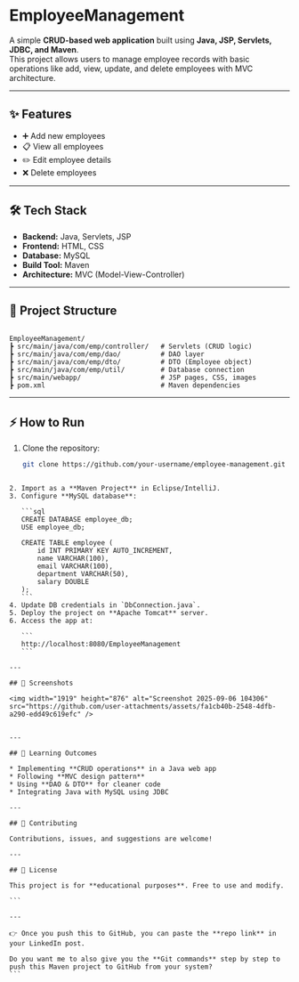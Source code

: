# EmployeeManagement

A simple **CRUD-based web application** built using **Java, JSP, Servlets, JDBC, and Maven**.  
This project allows users to manage employee records with basic operations like add, view, update, and delete employees with MVC architecture.


---

## ✨ Features
- ➕ Add new employees  
- 📋 View all employees  
- ✏️ Edit employee details  
- ❌ Delete employees  

---

## 🛠 Tech Stack
- **Backend:** Java, Servlets, JSP  
- **Frontend:** HTML, CSS  
- **Database:** MySQL  
- **Build Tool:** Maven  
- **Architecture:** MVC (Model-View-Controller)  

---

## 📂 Project Structure
```

EmployeeManagement/
┣ src/main/java/com/emp/controller/   # Servlets (CRUD logic)
┣ src/main/java/com/emp/dao/          # DAO layer
┣ src/main/java/com/emp/dto/          # DTO (Employee object)
┣ src/main/java/com/emp/util/         # Database connection
┣ src/main/webapp/                    # JSP pages, CSS, images
┣ pom.xml                             # Maven dependencies

````

---

## ⚡ How to Run
1. Clone the repository:
   ```bash
   git clone https://github.com/your-username/employee-management.git
````

2. Import as a **Maven Project** in Eclipse/IntelliJ.
3. Configure **MySQL database**:

   ```sql
   CREATE DATABASE employee_db;
   USE employee_db;

   CREATE TABLE employee (
       id INT PRIMARY KEY AUTO_INCREMENT,
       name VARCHAR(100),
       email VARCHAR(100),
       department VARCHAR(50),
       salary DOUBLE
   );
   ```
4. Update DB credentials in `DbConnection.java`.
5. Deploy the project on **Apache Tomcat** server.
6. Access the app at:

   ```
   http://localhost:8080/EmployeeManagement
   ```

---

## 📸 Screenshots

<img width="1919" height="876" alt="Screenshot 2025-09-06 104306" src="https://github.com/user-attachments/assets/fa1cb40b-2548-4dfb-a290-edd49c619efc" />


---

## 📌 Learning Outcomes

* Implementing **CRUD operations** in a Java web app
* Following **MVC design pattern**
* Using **DAO & DTO** for cleaner code
* Integrating Java with MySQL using JDBC

---

## 🤝 Contributing

Contributions, issues, and suggestions are welcome!

---

## 📜 License

This project is for **educational purposes**. Free to use and modify.

```

---

👉 Once you push this to GitHub, you can paste the **repo link** in your LinkedIn post.  

Do you want me to also give you the **Git commands** step by step to push this Maven project to GitHub from your system?
```

